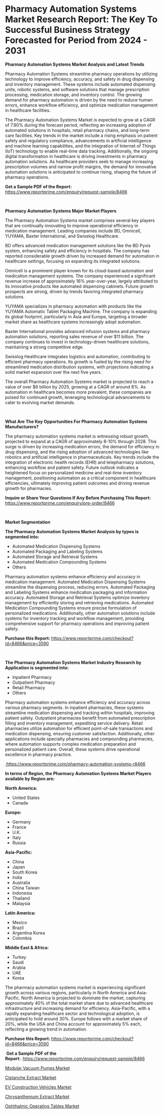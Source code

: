 <p><h1>Pharmacy Automation Systems Market Research Report: The Key To Successful Business Strategy Forecasted for Period from 2024 - 2031</h1></p><p><strong>Pharmacy Automation Systems Market Analysis and Latest Trends</strong></p>
<p><p>Pharmacy Automation Systems streamline pharmacy operations by utilizing technology to improve efficiency, accuracy, and safety in drug dispensing and inventory management. These systems include automated dispensing units, robotic systems, and software solutions that manage prescription processing, medication storage, and inventory control. The growing demand for pharmacy automation is driven by the need to reduce human errors, enhance workflow efficiency, and optimize medication management in healthcare facilities.</p><p>The Pharmacy Automation Systems Market is expected to grow at a CAGR of 7.90% during the forecast period, reflecting an increasing adoption of automated solutions in hospitals, retail pharmacy chains, and long-term care facilities. Key trends in the market include a rising emphasis on patient safety and regulatory compliance, advancements in artificial intelligence and machine learning capabilities, and the integration of Internet of Things (IoT) technology to enable real-time data tracking. Additionally, the ongoing digital transformation in healthcare is driving investments in pharmacy automation solutions. As healthcare providers seek to manage increasing prescription volumes and narrow profit margins, the demand for innovative automation solutions is anticipated to continue rising, shaping the future of pharmacy operations.</p></p>
<p><strong>Get a Sample PDF of the Report:&nbsp;</strong> <a href="https://www.reportprime.com/enquiry/request-sample/8466">https://www.reportprime.com/enquiry/request-sample/8466</a></p>
<p>&nbsp;</p>
<p><strong>Pharmacy Automation Systems Major Market Players</strong></p>
<p><p>The Pharmacy Automation Systems market comprises several key players that are continually innovating to improve operational efficiency in medication management. Leading companies include BD, Omnicell, YUYAMA, Baxter International, and Swisslog Healthcare. </p><p>BD offers advanced medication management solutions like the BD Pyxis system, enhancing safety and efficiency in hospitals. The company has reported considerable growth driven by increased demand for automation in healthcare settings, focusing on expanding its integrated solutions. </p><p>Omnicell is a prominent player known for its cloud-based automation and medication management systems. The company experienced a significant revenue increase of approximately 16% year-over-year, largely attributed to its innovative products like automated dispensing cabinets. Future growth prospects are strong, driven by trends favoring integrated pharmacy solutions.</p><p>YUYAMA specializes in pharmacy automation with products like the YUYAMA Automatic Tablet Packaging Machine. The company is expanding its global footprint, particularly in Asia and Europe, targeting a broader market share as healthcare systems increasingly adopt automation.</p><p>Baxter International provides advanced infusion systems and pharmacy automation solutions, reporting sales revenue of over $11 billion. The company continues to invest in technology-driven healthcare solutions, maintaining a strong competitive edge.</p><p>Swisslog Healthcare integrates logistics and automation, contributing to efficient pharmacy operations. Its growth is fueled by the rising need for streamlined medication distribution systems, with projections indicating a solid market expansion over the next five years.</p><p>The overall Pharmacy Automation Systems market is projected to reach a value of over $6 billion by 2025, growing at a CAGR of around 8%. As automation in healthcare becomes more prevalent, these companies are poised for continued growth, leveraging technological advancements to cater to evolving market demands.</p></p>
<p>&nbsp;</p>
<p><strong>What Are The Key Opportunities For Pharmacy Automation Systems Manufacturers?</strong></p>
<p><p>The pharmacy automation systems market is witnessing robust growth, projected to expand at a CAGR of approximately 8-10% through 2028. This surge is driven by increasing medication errors, the demand for efficiency in drug dispensing, and the rising adoption of advanced technologies like robotics and artificial intelligence in pharmaceuticals. Key trends include the integration of electronic health records (EHR) and telepharmacy solutions, enhancing workflow and patient safety. Future outlook indicates a heightened focus on personalized medicine and real-time inventory management, positioning automation as a critical component in healthcare efficiencies, ultimately improving patient outcomes and driving revenue growth for pharmacies.</p></p>
<p><strong>Inquire or Share Your Questions If Any Before Purchasing This Report:</strong> <a href="https://www.reportprime.com/enquiry/pre-order/8466">https://www.reportprime.com/enquiry/pre-order/8466</a></p>
<p>&nbsp;</p>
<p><strong>Market Segmentation</strong></p>
<p><strong>The Pharmacy Automation Systems Market Analysis by types is segmented into:</strong></p>
<p><ul><li>Automated Medication Dispensing Systems</li><li>Automated Packaging and Labeling Systems</li><li>Automated Storage and Retrieval Systems</li><li>Automated Medication Compounding Systems</li><li>Others</li></ul></p>
<p><p>Pharmacy automation systems enhance efficiency and accuracy in medication management. Automated Medication Dispensing Systems streamline the dispensing process, reducing errors. Automated Packaging and Labeling Systems enhance medication packaging and information accuracy. Automated Storage and Retrieval Systems optimize inventory management by efficiently storing and retrieving medications. Automated Medication Compounding Systems ensure precise formulation of personalized medications. Additionally, other automation solutions include systems for inventory tracking and workflow management, providing comprehensive support for pharmacy operations and improving patient safety.</p></p>
<p><strong>Purchase this Report:&nbsp;</strong><a href="https://www.reportprime.com/checkout?id=8466&price=3590">https://www.reportprime.com/checkout?id=8466&price=3590</a></p>
<p>&nbsp;</p>
<p><strong>The Pharmacy Automation Systems Market Industry Research by Application is segmented into:</strong></p>
<p><ul><li>Inpatient Pharmacy</li><li>Outpatient Pharmacy</li><li>Retail Pharmacy</li><li>Others</li></ul></p>
<p><p>Pharmacy automation systems enhance efficiency and accuracy across various pharmacy segments. In inpatient pharmacies, these systems streamline medication dispensing and tracking within hospitals, improving patient safety. Outpatient pharmacies benefit from automated prescription filling and inventory management, expediting service delivery. Retail pharmacies utilize automation for efficient point-of-sale transactions and medication dispensing, ensuring customer satisfaction. Additionally, other applications include specialty pharmacies and compounding pharmacies, where automation supports complex medication preparation and personalized patient care. Overall, these systems drive operational excellence in pharmacy practice.</p></p>
<p><a href="https://www.reportprime.com/pharmacy-automation-systems-r8466">&nbsp;https://www.reportprime.com/pharmacy-automation-systems-r8466</a></p>
<p><strong>In terms of Region, the Pharmacy Automation Systems Market Players available by Region are:</strong></p>
<p>
    <p> <strong> North America: </strong>
        <ul>
            <li>United States</li>
            <li>Canada</li>
        </ul>
        </p> 
    <p> <strong> Europe: </strong>
        <ul>
            <li>Germany</li>
            <li>France</li>
            <li>U.K.</li>
            <li>Italy</li>
            <li>Russia</li>
        </ul>
        </p> 
    <p> <strong> Asia-Pacific: </strong>
        <ul>
            <li>China</li>
            <li>Japan</li>
            <li>South Korea</li>
            <li>India</li>
            <li>Australia</li>
            <li>China Taiwan</li>
            <li>Indonesia</li>
            <li>Thailand</li>
            <li>Malaysia</li>
        </ul>
        </p> 
    <p> <strong> Latin America: </strong>
        <ul>
            <li>Mexico</li>
            <li>Brazil</li>
            <li>Argentina Korea</li>
            <li>Colombia</li>
        </ul>
        </p> 
    <p> <strong> Middle East & Africa: </strong>
        <ul>
            <li>Turkey</li>
            <li>Saudi</li>
            <li>Arabia</li>
            <li>UAE</li>
            <li>Korea</li>
        </ul>
    </p>
    </p>
<p><p>The pharmacy automation systems market is experiencing significant growth across various regions, particularly in North America and Asia-Pacific. North America is projected to dominate the market, capturing approximately 40% of the total market share due to advanced healthcare infrastructure and increasing demand for efficiency. Asia-Pacific, with a rapidly expanding healthcare sector and technological adoption, is anticipated to hold around 30%. Europe follows with a market share of 20%, while the USA and China account for approximately 5% each, reflecting a growing trend in automation.</p></p>
<p><strong>Purchase this Report: </strong><a href="https://www.reportprime.com/checkout?id=8466&price=3590">https://www.reportprime.com/checkout?id=8466&price=3590</a></p>
<p>&nbsp;<strong>Get a Sample PDF of the Report:&nbsp;&nbsp;</strong><a href="https://www.reportprime.com/enquiry/request-sample/8466">https://www.reportprime.com/enquiry/request-sample/8466</a></p>
<p><strong></strong></p>
<p><p><a href="https://medium.com/@carolyn.ogden667345/the-modular-vacuum-pumps-industry-analysis-report-offers-a-comprehensive-and-current-examination-d0d7ae023b11">Modular Vacuum Pumps Market</a></p><p><a href="https://www.linkedin.com/pulse/cistanche-extract-market-investigation-industry-evolution-forecast-6k8zf?trackingId=Fl5ubeb8QkyZl6nsSYkRdg%3D%3D">Cistanche Extract Market</a></p><p><a href="https://issuu.com/reportprime-2/docs/ev-construction-vehicles-market-siz_7bfdaf16d9f752">EV Construction Vehicles Market</a></p><p><a href="https://www.linkedin.com/pulse/chrysanthemum-extract-market-size-growth-trends-industry-analysis-fmfhf?trackingId=KIwLoUcTTwCRVMuuLg08AQ%3D%3D">Chrysanthemum Extract Market</a></p><p><a href="https://github.com/jordond5lezama/Market-Research-Report-List-1/blob/main/ophthalmic-operating-tables-market.md">Ophthalmic Operating Tables Market</a></p></p>